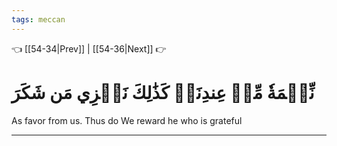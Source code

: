 ```yaml
---
tags: meccan
---
```


👈 [[54-34|Prev]] | [[54-36|Next]] 👉

# نِّعۡمَةٗ مِّنۡ عِندِنَاۚ كَذَٰلِكَ نَجۡزِي مَن شَكَرَ

As favor from us. Thus do We reward he who is grateful

---

